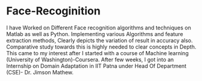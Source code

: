 # Face-Recoginition
I have Worked on Different Face recognition algorithms and techniques on Matlab as well as Python.
Implementing various Algorithms and feature extraction methods, Clearly depicts the variation of result in accuracy also.
Comparative study towards this is highly needed to clear concepts in Depth.
This came to my interest after I started with a course of Machine learning (University of Washington)-Coursera. After few weeks, I got into an Internship on Domain Adaptation in IIT Patna under Head Of Department (CSE)- Dr. Jimson Mathew.

